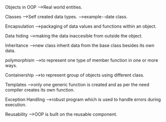 Objects in OOP
  -->Real world entities.

Classes
  -->Self created data types.
  -->example--date class.

Encapsulation
  -->packaging of data values and functions within an object.

Data hiding
  -->making the data inaccesible from outside the object.

Inheritance
  -->new class inherit data from the base class besides its own data.
   
polymorphism
 -->to represent one type of member function in one or more ways.

Containership
  -->to represent group of objects using different class.

Templates
  -->only one generic function is created and as per the need compiler creates its own function.

Exception Handling
  -->robust program which is used to handle errors during execution.

Reusability
  -->OOP is built on the reusable component.